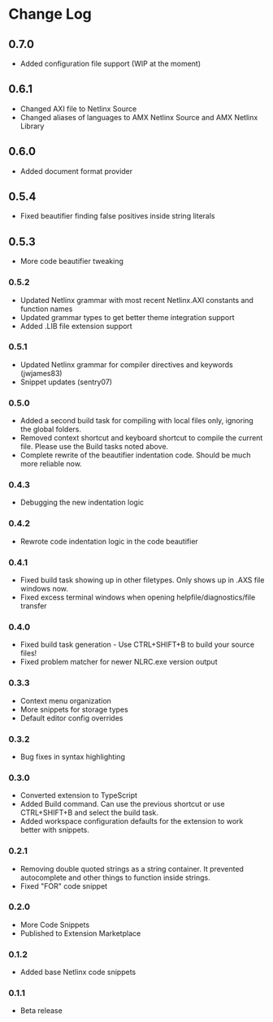 # Change Log

## 0.7.0
- Added configuration file support (WIP at the moment)

## 0.6.1
- Changed AXI file to Netlinx Source
- Changed aliases of languages to AMX Netlinx Source and AMX Netlinx Library

## 0.6.0
- Added document format provider

## 0.5.4
- Fixed beautifier finding false positives inside string literals

## 0.5.3
- More code beautifier tweaking

### 0.5.2
- Updated Netlinx grammar with most recent Netlinx.AXI constants and function names
- Updated grammar types to get better theme integration support
- Added .LIB file extension support

### 0.5.1
- Updated Netlinx grammar for compiler directives and keywords (jwjames83)
- Snippet updates (sentry07)

### 0.5.0
- Added a second build task for compiling with local files only, ignoring the global folders.
- Removed context shortcut and keyboard shortcut to compile the current file. Please use the Build tasks noted above.
- Complete rewrite of the beautifier indentation code. Should be much more reliable now.

### 0.4.3
- Debugging the new indentation logic

### 0.4.2
- Rewrote code indentation logic in the code beautifier

### 0.4.1
- Fixed build task showing up in other filetypes. Only shows up in .AXS file windows now.
- Fixed excess terminal windows when opening helpfile/diagnostics/file transfer

### 0.4.0
- Fixed build task generation - Use CTRL+SHIFT+B to build your source files!
- Fixed problem matcher for newer NLRC.exe version output

### 0.3.3
- Context menu organization
- More snippets for storage types
- Default editor config overrides

### 0.3.2
- Bug fixes in syntax highlighting

### 0.3.0
- Converted extension to TypeScript
- Added Build command. Can use the previous shortcut or use CTRL+SHIFT+B and select the build task.
- Added workspace configuration defaults for the extension to work better with snippets.

### 0.2.1
- Removing double quoted strings as a string container. It prevented autocomplete and other things to function inside strings.
- Fixed "FOR" code snippet

### 0.2.0
- More Code Snippets
- Published to Extension Marketplace

### 0.1.2
- Added base Netlinx code snippets

### 0.1.1
- Beta release
